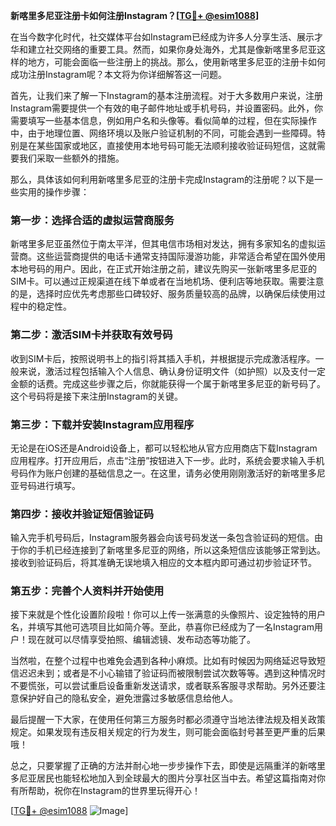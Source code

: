 **新喀里多尼亚注册卡如何注册Instagram？[[TG💪+ @esim1088](https://t.me/s/esim1088)]**

在当今数字化时代，社交媒体平台如Instagram已经成为许多人分享生活、展示才华和建立社交网络的重要工具。然而，如果你身处海外，尤其是像新喀里多尼亚这样的地方，可能会面临一些注册上的挑战。那么，使用新喀里多尼亚的注册卡如何成功注册Instagram呢？本文将为你详细解答这一问题。

首先，让我们来了解一下Instagram的基本注册流程。对于大多数用户来说，注册Instagram需要提供一个有效的电子邮件地址或手机号码，并设置密码。此外，你需要填写一些基本信息，例如用户名和头像等。看似简单的过程，但在实际操作中，由于地理位置、网络环境以及账户验证机制的不同，可能会遇到一些障碍。特别是在某些国家或地区，直接使用本地号码可能无法顺利接收验证码短信，这就需要我们采取一些额外的措施。

那么，具体该如何利用新喀里多尼亚的注册卡完成Instagram的注册呢？以下是一些实用的操作步骤：

### 第一步：选择合适的虚拟运营商服务

新喀里多尼亚虽然位于南太平洋，但其电信市场相对发达，拥有多家知名的虚拟运营商。这些运营商提供的电话卡通常支持国际漫游功能，非常适合希望在国外使用本地号码的用户。因此，在正式开始注册之前，建议先购买一张新喀里多尼亚的SIM卡。可以通过正规渠道在线下单或者在当地机场、便利店等地获取。需要注意的是，选择时应优先考虑那些口碑较好、服务质量较高的品牌，以确保后续使用过程中的稳定性。

### 第二步：激活SIM卡并获取有效号码

收到SIM卡后，按照说明书上的指引将其插入手机，并根据提示完成激活程序。一般来说，激活过程包括输入个人信息、确认身份证明文件（如护照）以及支付一定金额的话费。完成这些步骤之后，你就能获得一个属于新喀里多尼亚的新号码了。这个号码将是接下来注册Instagram的关键。

### 第三步：下载并安装Instagram应用程序

无论是在iOS还是Android设备上，都可以轻松地从官方应用商店下载Instagram应用程序。打开应用后，点击“注册”按钮进入下一步。此时，系统会要求输入手机号码作为账户创建的基础信息之一。在这里，请务必使用刚刚激活好的新喀里多尼亚号码进行填写。

### 第四步：接收并验证短信验证码

输入完手机号码后，Instagram服务器会向该号码发送一条包含验证码的短信。由于你的手机已经连接到了新喀里多尼亚的网络，所以这条短信应该能够正常到达。接收到验证码后，将其准确无误地填入相应的文本框内即可通过初步验证环节。

### 第五步：完善个人资料并开始使用

接下来就是个性化设置阶段啦！你可以上传一张满意的头像照片、设定独特的用户名，并填写其他可选项目比如简介等。至此，恭喜你已经成为了一名Instagram用户！现在就可以尽情享受拍照、编辑滤镜、发布动态等功能了。

当然啦，在整个过程中也难免会遇到各种小麻烦。比如有时候因为网络延迟导致短信迟迟未到；或者是不小心输错了验证码而被限制尝试次数等等。遇到这种情况时不要慌张，可以尝试重启设备重新发送请求，或者联系客服寻求帮助。另外还要注意保护好自己的隐私安全，避免泄露过多敏感信息给他人。

最后提醒一下大家，在使用任何第三方服务时都必须遵守当地法律法规及相关政策规定。如果发现有违反相关规定的行为发生，则可能会面临封号甚至更严重的后果哦！

总之，只要掌握了正确的方法并耐心地一步步操作下去，即使是远隔重洋的新喀里多尼亚居民也能轻松地加入到全球最大的图片分享社区当中去。希望这篇指南对你有所帮助，祝你在Instagram的世界里玩得开心！

[[TG💪+ @esim1088](https://t.me/s/esim1088) ![Image](https://i.postimg.cc/4NQfJmqS/Snipaste-2025-05-13-00-14-12.png)]